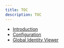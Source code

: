 ```yaml
---
title: TOC
description: TOC
---
```

         
- [Introduction](01-introduction.md)
- [Configuration](02-configuration.md)
- [Global Identity Viewer](03-global-identity-viewer.md)